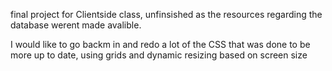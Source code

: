 final project for Clientside class, unfinsished as the resources regarding the database werent made avalible.

I would like to go backm in and redo a lot of the CSS that was done to be more up to date, using grids and dynamic resizing based on screen size
